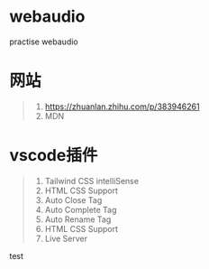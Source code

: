 # webaudio
practise webaudio

# 网站
> 1. https://zhuanlan.zhihu.com/p/383946261
> 2. MDN

# vscode插件
> 1. Tailwind CSS intelliSense
> 2. HTML CSS Support
> 3. Auto Close Tag
> 4. Auto Complete Tag
> 5. Auto Rename Tag
> 6. HTML CSS Support
> 7. Live Server

test
